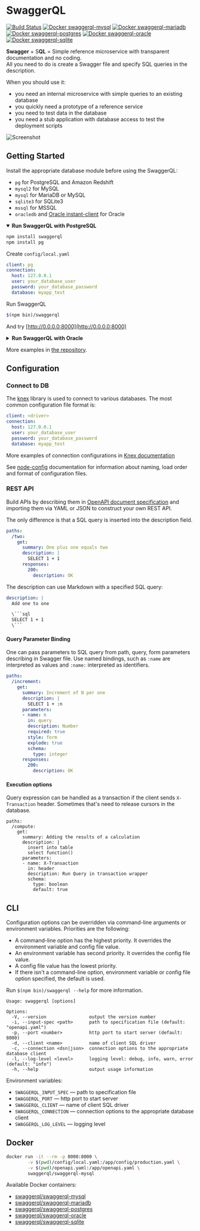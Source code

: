 # SwaggerQL
[![Build Status](https://travis-ci.org/swaggerql/swaggerql.svg?branch=master)](https://travis-ci.org/swaggerql/swaggerql)
[![Docker swaggerql-mysql](https://img.shields.io/badge/docker-swaggerql--mysql-green)](https://hub.docker.com/r/swaggerql/swaggerql-mysql)
[![Docker swaggerql-mariadb](https://img.shields.io/badge/docker-swaggerql--mariadb-green)](https://hub.docker.com/r/swaggerql/swaggerql-mariadb)
[![Docker swaggerql-postgres](https://img.shields.io/badge/docker-swaggerql--postgres-green)](https://hub.docker.com/r/swaggerql/swaggerql-postgres)
[![Docker swaggerql-oracle](https://img.shields.io/badge/docker-swaggerql--oracle-green)](https://hub.docker.com/r/swaggerql/swaggerql-oracle)
[![Docker swaggerql-sqlite](https://img.shields.io/badge/docker-swaggerql--sqlite-green)](https://hub.docker.com/r/swaggerql/swaggerql-sqlite)

**Swagger** + S**QL** = Simple reference microservice with transparent documentation and no coding.  
All you need to do is create a Swagger file and specify SQL queries in the description.

When you should use it:
- you need an internal microservice with simple queries to an existing database
- you quickly need a prototype of a reference service
- you need to test data in the database
- you need a stub application with database access to test the deployment scripts

![Screenshot](https://raw.githubusercontent.com/swaggerql/swaggerql/master/screenshot.png)

## Getting Started

Install the appropriate database module before using the SwaggerQL:
- `pg` for PostgreSQL and Amazon Redshift
- `mysql2` for MySQL
- `mysql` for MariaDB or MySQL
- `sqlite3` for SQLite3
- `mssql` for MSSQL
- `oracledb` and [Oracle instant-client](https://www.oracle.com/database/technologies/instant-client/linux-x86-64-downloads.html) for Oracle

<details open>
<summary><strong>Run SwaggerQL with PostgreSQL</strong></summary>

```sh
npm install swaggerql
npm install pg
```

Create `config/local.yaml`

```yaml
client: pg
connection:
  host: 127.0.0.1
  user: your_database_user
  password: your_database_password
  database: myapp_test
```

Run SwaggerQL

```sh
$(npm bin)/swaggerql
```

And try [http://0.0.0.0:8000](http://0.0.0.0:8000)
</details>

<details>
<summary><strong>Run SwaggerQL with Oracle</strong></summary>

```sh
npm install swaggerql
npm install oracledb
```
Install [Oracle instant-client](https://www.oracle.com/database/technologies/instant-client/linux-x86-64-downloads.html)

Create `config/local.yaml`

```yaml
client: oracledb
connection:
  user: your_database_user
  password: your_database_password
  connectString: (DESCRIPTION=(ADDRESS_LIST=(ADDRESS=(PROTOCOL=TCP)(HOST=127.0.0.1)(PORT=1521)))(CONNECT_DATA=(SID=MY_SID)))
pool:
  min: 0
  max: 3
```

Run SwaggerQL

```sh
$(npm bin)/swaggerql
```

And try [http://0.0.0.0:8000](http://0.0.0.0:8000)
</details>

More examples in [the repository](https://github.com/swaggerql/swaggerql/tree/master/examples).

## Configuration

### Connect to DB

The [knex](https://github.com/tgriesser/knex) library is used to connect to various databases.
The most common configuration file format is:

```yaml
client: <driver>
connection:
  host: 127.0.0.1
  user: your_database_user
  password: your_database_password
  database: myapp_test
```

More examples of connection configurations in [Knex documentation](http://knexjs.org/#Installation-client)

See [node-config](https://github.com/lorenwest/node-config/wiki/Configuration-Files) documentation for information about naming,
load order and format of configuration files.

### REST API

Build APIs by describing them in [OpenAPI document specification](https://github.com/OAI/OpenAPI-Specification/blob/master/versions/3.0.2.md)
and importing them via YAML or JSON to construct your own REST API.

The only difference is that a SQL query is inserted into the description field.

```yaml
paths:
  /two:
    get:
      summary: One plus one equals two
      description: |
        SELECT 1 + 1
      responses:
        200:
          description: OK
```

The description can use Markdown with a specified SQL query:

```yaml
description: |
  Add one to one

  \```sql
  SELECT 1 + 1
  \```
```

#### Query Parameter Binding

One can pass parameters to SQL query from path, query, form parameters describing in Swagger file.
Use named bindings, such as `:name` are interpreted as values and `:name:` interpreted as identifiers.

```yaml
paths:
  /increment:
    get:
      summary: Increment of N per one
      description: |
        SELECT 1 + :n
      parameters:
      - name: n
        in: query
        description: Number
        required: true
        style: form
        explode: true
        schema:
          type: integer
      responses:
        200:
          description: OK
```

#### Execution options

Query expression can be handled as a transaction if the client sends `X-Transaction` header.
Sometimes that's need to release cursors in the database.

```
paths:
  /compute:
    get:
      summary: Adding the results of a calculation
      description: |
        insert into table
        select function()
      parameters:
      - name: X-Transaction
        in: header
        description: Run Query in transaction wrapper
        schema:
          type: boolean
          default: true
```

## CLI

Configuration options can be overridden via command-line arguments or environment variables.
Priorities are the following:
- A command-line option has the highest priority. It overrides the environment variable and config file value.
- An environment variable has second priority. It overrides the config file value.
- A config file value has the lowest priority.
- If there isn't a command-line option, environment variable or config file option specified, the default is used.

Run `$(npm bin)/swaggerql --help` for more information.

```
Usage: swaggerql [options]

Options:
  -V, --version                output the version number
  -i, --input-spec <path>      path to specification file (default: "openapi.yaml")
  -p, --port <number>          http port to start server (default: 8000)
  -d, --client <name>          name of client SQL driver
  -c, --connection <dsn|json>  connection options to the appropriate database client
  -l, --log-level <level>      logging level: debug, info, warn, error (default: "info")
  -h, --help                   output usage information
```

Environment variables:
- `SWAGGERQL_INPUT_SPEC` — path to specification file
- `SWAGGERQL_PORT` — http port to start server
- `SWAGGERQL_CLIENT` — name of client SQL driver
- `SWAGGERQL_CONNECTION` — connection options to the appropriate database client
- `SWAGGERQL_LOG_LEVEL` — logging level

## Docker

```sh
docker run -it --rm -p 8000:8000 \
        -v $(pwd)/config/local.yaml:/app/config/production.yaml \
        -v $(pwd)/openapi.yaml:/app/openapi.yaml \
        swaggerql/swaggerql-mysql
```

Available Docker containers:
- [swaggerql/swaggerql-mysql](https://hub.docker.com/r/swaggerql/swaggerql-mysql)
- [swaggerql/swaggerql-mariadb](https://hub.docker.com/r/swaggerql/swaggerql-mariadb)
- [swaggerql/swaggerql-postgres](https://hub.docker.com/r/swaggerql/swaggerql-postgres)
- [swaggerql/swaggerql-oracle](https://hub.docker.com/r/swaggerql/swaggerql-oracle)
- [swaggerql/swaggerql-sqlite](https://hub.docker.com/r/swaggerql/swaggerql-sqlite)
